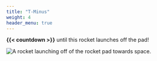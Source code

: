 ```yaml
---
title: "T-Minus"
weight: 4
header_menu: true
---
```



**{{< countdown >}}** until this rocket launches off the pad!

![A rocket launching off of the rocket pad towards space.](images/t_minus_launch.jpeg)